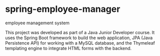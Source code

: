 # spring-employee-manager
employee management system

This project was developed as part of a Java Junior Developer course. It uses the Spring Boot framework to build the web application,
JPA (Java Persistence API) for working with a MySQL database, and the Thymeleaf templating engine to integrate HTML forms with the backend.
